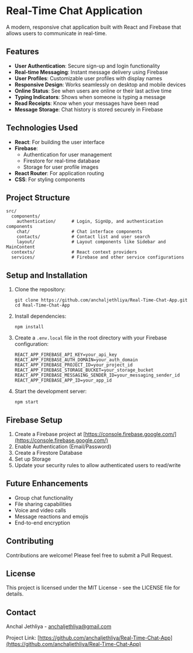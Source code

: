 # Real-Time Chat Application

A modern, responsive chat application built with React and Firebase that allows users to communicate in real-time.

## Features

- **User Authentication**: Secure sign-up and login functionality
- **Real-time Messaging**: Instant message delivery using Firebase
- **User Profiles**: Customizable user profiles with display names
- **Responsive Design**: Works seamlessly on desktop and mobile devices
- **Online Status**: See when users are online or their last active time
- **Typing Indicators**: Shows when someone is typing a message
- **Read Receipts**: Know when your messages have been read
- **Message Storage**: Chat history is stored securely in Firebase

## Technologies Used

- **React**: For building the user interface
- **Firebase**: 
  - Authentication for user management
  - Firestore for real-time database
  - Storage for user profile images
- **React Router**: For application routing
- **CSS**: For styling components

## Project Structure

```
src/
  components/
    authentication/      # Login, SignUp, and authentication components
    chat/                # Chat interface components
    contacts/            # Contact list and user search
    layout/              # Layout components like Sidebar and MainContent
  contexts/              # React context providers
  services/              # Firebase and other service configurations
```

## Setup and Installation

1. Clone the repository:
   ```
   git clone https://github.com/anchaljethliya/Real-Time-Chat-App.git
   cd Real-Time-Chat-App
   ```

2. Install dependencies:
   ```
   npm install
   ```

3. Create a `.env.local` file in the root directory with your Firebase configuration:
   ```
   REACT_APP_FIREBASE_API_KEY=your_api_key
   REACT_APP_FIREBASE_AUTH_DOMAIN=your_auth_domain
   REACT_APP_FIREBASE_PROJECT_ID=your_project_id
   REACT_APP_FIREBASE_STORAGE_BUCKET=your_storage_bucket
   REACT_APP_FIREBASE_MESSAGING_SENDER_ID=your_messaging_sender_id
   REACT_APP_FIREBASE_APP_ID=your_app_id
   ```

4. Start the development server:
   ```
   npm start
   ```

## Firebase Setup

1. Create a Firebase project at [https://console.firebase.google.com/](https://console.firebase.google.com/)
2. Enable Authentication (Email/Password)
3. Create a Firestore Database
4. Set up Storage
5. Update your security rules to allow authenticated users to read/write

## Future Enhancements

- Group chat functionality
- File sharing capabilities
- Voice and video calls
- Message reactions and emojis
- End-to-end encryption

## Contributing

Contributions are welcome! Please feel free to submit a Pull Request.

## License

This project is licensed under the MIT License - see the LICENSE file for details.

## Contact

Anchal Jethliya - anchaljethliya@gmail.com

Project Link: [https://github.com/anchaljethliya/Real-Time-Chat-App](https://github.com/anchaljethliya/Real-Time-Chat-App)
